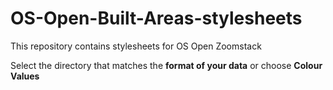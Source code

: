 # OS-Open-Built-Areas-stylesheets

This repository contains stylesheets for OS Open Zoomstack

Select the directory that matches the **format of your data** or choose **Colour Values**
